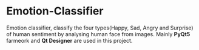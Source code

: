 # Emotion-Classifier
Emotion classifier, classify the four types(Happy, Sad, Angry and Surprise) of human sentiment by analysing human face from images. Mainly <b>PyQt5</b> farmeork and <b>Qt Designer</b> are used in this project.
